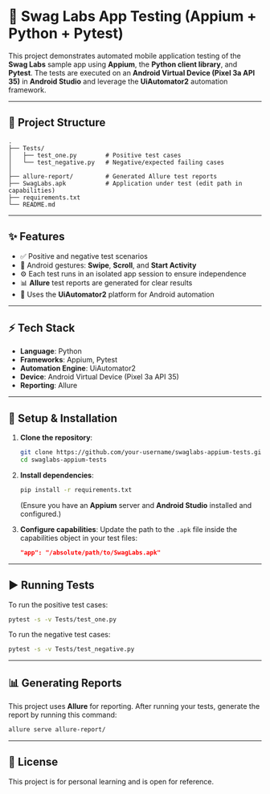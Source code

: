 # 🧪 Swag Labs App Testing (Appium + Python + Pytest)

This project demonstrates automated mobile application testing of the **Swag Labs** sample app using **Appium**, the **Python client library**, and **Pytest**. The tests are executed on an **Android Virtual Device (Pixel 3a API 35)** in **Android Studio** and leverage the **UiAutomator2** automation framework.

---

## 📌 Project Structure

```
.
├── Tests/
│   ├── test_one.py        # Positive test cases
│   └── test_negative.py   # Negative/expected failing cases
│
├── allure-report/         # Generated Allure test reports
├── SwagLabs.apk           # Application under test (edit path in capabilities)
├── requirements.txt
└── README.md
```

---

## ✨ Features

- ✅ Positive and negative test scenarios
- 📱 Android gestures: **Swipe**, **Scroll**, and **Start Activity**
- ⚙️ Each test runs in an isolated app session to ensure independence
- 📊 **Allure** test reports are generated for clear results
- 🧩 Uses the **UiAutomator2** platform for Android automation

---

## ⚡ Tech Stack

- **Language**: Python
- **Frameworks**: Appium, Pytest
- **Automation Engine**: UiAutomator2
- **Device**: Android Virtual Device (Pixel 3a API 35)
- **Reporting**: Allure

---

## 🚀 Setup & Installation

1. **Clone the repository**:
    ```bash
    git clone https://github.com/your-username/swaglabs-appium-tests.git
    cd swaglabs-appium-tests
    ```

2. **Install dependencies**:
    ```bash
    pip install -r requirements.txt
    ```
    (Ensure you have an **Appium** server and **Android Studio** installed and configured.)

3. **Configure capabilities**:
    Update the path to the `.apk` file inside the capabilities object in your test files:
    ```json
    "app": "/absolute/path/to/SwagLabs.apk"
    ```

---

## ▶️ Running Tests

To run the positive test cases:
```bash
pytest -s -v Tests/test_one.py
```

To run the negative test cases:
```bash
pytest -s -v Tests/test_negative.py
```

---

## 📊 Generating Reports

This project uses **Allure** for reporting. After running your tests, generate the report by running this command:

```bash
allure serve allure-report/
```

---

## 📜 License

This project is for personal learning and is open for reference.
